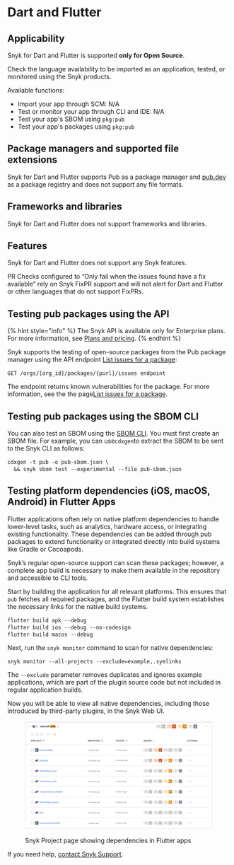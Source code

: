 # Dart and Flutter

## Applicability

Snyk for Dart and Flutter is supported **only for Open Source**.

Check the language availability to be imported as an application, tested, or monitored using the Snyk products.

Available functions:

* Import your app through SCM: N/A
* Test or monitor your app through CLI and IDE: N/A
* Test your app's SBOM using `pkg:pub`
* Test your app's packages using `pkg:pub`

## Package managers and supported file extensions

Snyk for Dart and Flutter supports Pub as a package manager and [pub.dev](https://pub.dev/) as a package registry and does not support any file formats.

## Frameworks and libraries

Snyk for Dart and Flutter does not support frameworks and libraries.

## Features

Snyk for Dart and Flutter does not support any Snyk features.

PR Checks configured to “Only fail when the issues found have a fix available” rely on Snyk FixPR support and will not alert for Dart and Flutter or other languages that do not support FixPRs.

## Testing pub packages using the API

{% hint style="info" %}
The Snyk API is available only for Enterprise plans. For more information, see [Plans and pricing](https://snyk.io/plans).
{% endhint %}

Snyk supports the testing of open-source packages from the Pub package manager using the API endpoint [List issues for a package](../snyk-api/reference/issues.md#orgs-org_id-packages-purl-issues):

```
GET /orgs/{org_id}/packages/{purl}/issues endpoint
```

The endpoint returns known vulnerabilities for the package. For more information, see the the page[List issues for a package](../snyk-api/how-to-use-snyk-sbom-and-list-issues-apis/list-issues-for-a-package.md).

## Testing pub packages using the SBOM CLI

You can also test an SBOM using the [SBOM CLI](../snyk-cli/commands/sbom.md). You must first create an SBOM file. For example, you can use`cdxgen`to extract the SBOM to be sent to the Snyk CLI as follows:

```
cdxgen -t pub -o pub-sbom.json \
  && snyk sbom test --experimental --file pub-sbom.json
```

## Testing platform dependencies (iOS, macOS, Android) in Flutter Apps

Flutter applications often rely on native platform dependencies to handle lower-level tasks, such as analytics, hardware access, or integrating existing functionality. These dependencies can be added through pub packages to extend functionality or integrated directly into build systems like Gradle or Cocoapods.

Snyk’s regular open-source support can scan these packages; however, a complete app build is necessary to make them available in the repository and accessible to CLI tools.

Start by building the application for all relevant platforms. This ensures that `pub` fetches all required packages, and the Flutter build system establishes the necessary links for the native build systems.

```
flutter build apk --debug
flutter build ios --debug --no-codesign
flutter build macos --debug
```

Next, run the `snyk monitor` command to scan for native dependencies:

```
snyk monitor --all-projects --exclude=example,.symlinks
```

The `--exclude` parameter removes duplicates and ignores example applications, which are part of the plugin source code but not included in regular application builds.

Now you will be able to view all native dependencies, including those introduced by third-party plugins, in the Snyk Web UI.

<figure><img src="../.gitbook/assets/image (571).png" alt=""><figcaption><p>Snyk Project page showing dependencies in Flutter apps</p></figcaption></figure>

If you need help, [contact Snyk Support](https://support.snyk.io).

